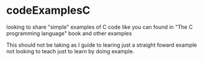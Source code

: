 # codeExamplesC
looking to share "simple" examples of C code like you can found in "The C programming language" book and other examples

This should not be taking as I guide to learing just a straight foward example not looking to teach just to learn by doing example.

